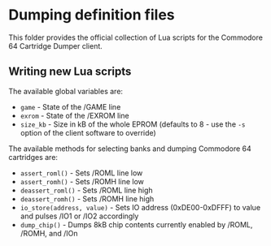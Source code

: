 # Dumping definition files

This folder provides the official collection of Lua scripts for the Commodore 64 Cartridge Dumper client.

## Writing new Lua scripts

The available global variables are:
 - `game` - State of the /GAME line
 - `exrom` - State of the /EXROM line
 - `size_kb` - Size in kB of the whole EPROM (defaults to 8 - use the `-s` option of the client software to override)

The available methods for selecting banks and dumping Commodore 64 cartridges are:
 - `assert_roml()` - Sets /ROML line low
 - `assert_romh()` - Sets /ROMH line low
 - `deassert_roml()` - Sets /ROML line high
 - `deassert_romh()` - Sets /ROMH line high
 - `io_store(address, value)` - Sets IO address (0xDE00-0xDFFF) to value and pulses /IO1 or /IO2 accordingly
 - `dump_chip()` - Dumps 8kB chip contents currently enabled by /ROML, /ROMH, and /IOn
